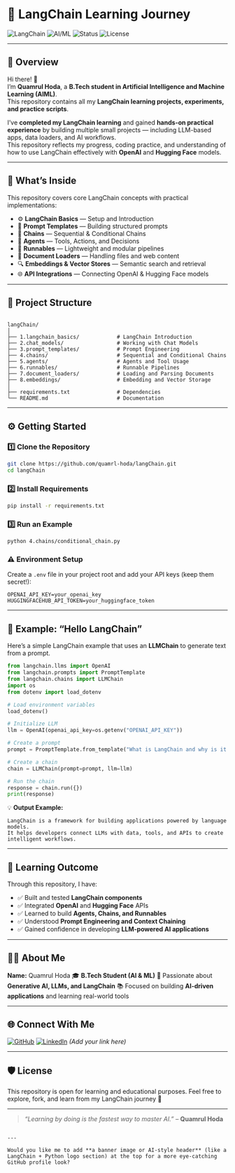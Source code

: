 
# 🧠 LangChain Learning Journey  

![LangChain](https://img.shields.io/badge/LangChain-Python-blue?logo=python)
![AI/ML](https://img.shields.io/badge/AI%2FML-Student-green)
![Status](https://img.shields.io/badge/Progress-Completed-success)
![License](https://img.shields.io/badge/License-Open-blue)

---

## 🌟 Overview  

Hi there! 👋  
I’m **Quamrul Hoda**, a **B.Tech student in Artificial Intelligence and Machine Learning (AIML)**.  
This repository contains all my **LangChain learning projects, experiments, and practice scripts**.  

I’ve **completed my LangChain learning** and gained **hands-on practical experience** by building multiple small projects — including LLM-based apps, data loaders, and AI workflows.  
This repository reflects my progress, coding practice, and understanding of how to use LangChain effectively with **OpenAI** and **Hugging Face** models.

---

## 🧩 What’s Inside  

This repository covers core LangChain concepts with practical implementations:

- ⚙️ **LangChain Basics** — Setup and Introduction  
- 💬 **Prompt Templates** — Building structured prompts  
- 🔗 **Chains** — Sequential & Conditional Chains  
- 🤖 **Agents** — Tools, Actions, and Decisions  
- 🧠 **Runnables** — Lightweight and modular pipelines  
- 📄 **Document Loaders** — Handling files and web content  
- 🔍 **Embeddings & Vector Stores** — Semantic search and retrieval  
- 🌐 **API Integrations** — Connecting OpenAI & Hugging Face models  

---

## 📂 Project Structure  

```

langChain/
│
├── 1.langchain_basics/            # LangChain Introduction
├── 2.chat_models/                 # Working with Chat Models
├── 3.prompt_templates/            # Prompt Engineering
├── 4.chains/                      # Sequential and Conditional Chains
├── 5.agents/                      # Agents and Tool Usage
├── 6.runnables/                   # Runnable Pipelines
├── 7.document_loaders/            # Loading and Parsing Documents
├── 8.embeddings/                  # Embedding and Vector Storage
│
├── requirements.txt               # Dependencies
└── README.md                      # Documentation

````

---

## ⚙️ Getting Started  

### 1️⃣ Clone the Repository  
```bash
git clone https://github.com/quamrl-hoda/langChain.git
cd langChain
````

### 2️⃣ Install Requirements

```bash
pip install -r requirements.txt
```

### 3️⃣ Run an Example

```bash
python 4.chains/conditional_chain.py
```

### ⚠️ Environment Setup

Create a `.env` file in your project root and add your API keys (keep them secret!):

```
OPENAI_API_KEY=your_openai_key
HUGGINGFACEHUB_API_TOKEN=your_huggingface_token
```

---

## 🚀 Example: “Hello LangChain”

Here’s a simple LangChain example that uses an **LLMChain** to generate text from a prompt.

```python
from langchain.llms import OpenAI
from langchain.prompts import PromptTemplate
from langchain.chains import LLMChain
import os
from dotenv import load_dotenv

# Load environment variables
load_dotenv()

# Initialize LLM
llm = OpenAI(openai_api_key=os.getenv("OPENAI_API_KEY"))

# Create a prompt
prompt = PromptTemplate.from_template("What is LangChain and why is it useful?")

# Create a chain
chain = LLMChain(prompt=prompt, llm=llm)

# Run the chain
response = chain.run({})
print(response)
```

💡 **Output Example:**

```
LangChain is a framework for building applications powered by language models. 
It helps developers connect LLMs with data, tools, and APIs to create intelligent workflows.
```

---

## 🎯 Learning Outcome

Through this repository, I have:

* ✅ Built and tested **LangChain components**
* ✅ Integrated **OpenAI** and **Hugging Face** APIs
* ✅ Learned to build **Agents, Chains, and Runnables**
* ✅ Understood **Prompt Engineering and Context Chaining**
* ✅ Gained confidence in developing **LLM-powered AI applications**

---

## 👨‍🎓 About Me

**Name:** Quamrul Hoda
🎓 **B.Tech Student (AI & ML)**
🤖 Passionate about **Generative AI, LLMs, and LangChain**
📚 Focused on building **AI-driven applications** and learning real-world tools

---

## 🌐 Connect With Me

[![GitHub](https://img.shields.io/badge/GitHub-quamrl--hoda-black?logo=github)](https://github.com/quamrl-hoda)
[![LinkedIn](https://img.shields.io/badge/LinkedIn-Profile-blue?logo=linkedin)](#) *(Add your link here)*

---

## 🛡️ License

This repository is open for learning and educational purposes.
Feel free to explore, fork, and learn from my LangChain journey 🚀

---

> *“Learning by doing is the fastest way to master AI.”* – **Quamrul Hoda**

```

---

Would you like me to add **a banner image or AI-style header** (like a LangChain + Python logo section) at the top for a more eye-catching GitHub profile look?
```
